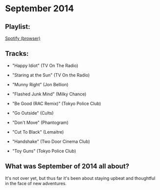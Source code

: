 # September 2014

## Playlist:

[Spotify (browser)](http://open.spotify.com/user/1237892664/playlist/36RQDQ66SG6R0HXoXMvLRg)

## Tracks:

- "Happy Idiot" (TV On The Radio)

- "Staring at the Sun" (TV On the Radio)

- "Munny Right" (Jon Bellion)

- "Flashed Junk Mind" (Milky Chance)

- "Be Good (RAC Remix)" (Tokyo Police Club)

- "Go Outside" (Cults)

- "Don't Move" (Phantogram)

- "Cut To Black" (Lemaitre)

- "Handshake" (Two Door Cinema Club)

- "Toy Guns" (Tokyo Police Club)

## What was September of 2014 all about?

It's not over yet, but thus far it's been about staying upbeat and thoughtful in the face of new adventures.
